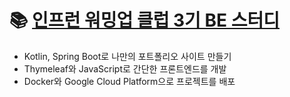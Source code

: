 # 📚 [인프런 워밍업 클럽 3기 BE 스터디](https://www.inflearn.com/course/%EC%9E%85%EB%AC%B8%EC%9E%90-spring-boot-kotlin-%ED%8F%AC%ED%8A%B8%ED%8F%B4%EB%A6%AC%EC%98%A4/dashboard)
- Kotlin, Spring Boot로 나만의 포트폴리오 사이트 만들기
- Thymeleaf와 JavaScript로 간단한 프론트엔드를 개발
- Docker와 Google Cloud Platform으로 프로젝트를 배포
